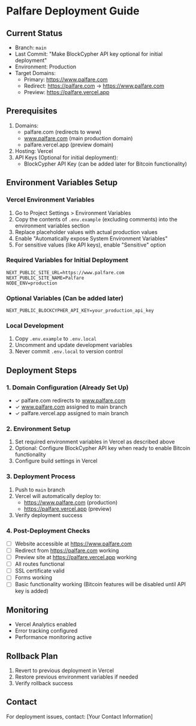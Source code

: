 # Palfare Deployment Guide

## Current Status
- Branch: `main`
- Last Commit: "Make BlockCypher API key optional for initial deployment"
- Environment: Production
- Target Domains:
  - Primary: https://www.palfare.com
  - Redirect: https://palfare.com → https://www.palfare.com
  - Preview: https://palfare.vercel.app

## Prerequisites
1. Domains:
   - palfare.com (redirects to www)
   - www.palfare.com (main production domain)
   - palfare.vercel.app (preview domain)
2. Hosting: Vercel
3. API Keys (Optional for initial deployment):
   - BlockCypher API Key (can be added later for Bitcoin functionality)

## Environment Variables Setup

### Vercel Environment Variables
1. Go to Project Settings > Environment Variables
2. Copy the contents of `.env.example` (excluding comments) into the environment variables section
3. Replace placeholder values with actual production values
4. Enable "Automatically expose System Environment Variables"
5. For sensitive values (like API keys), enable "Sensitive" option

### Required Variables for Initial Deployment
```env
NEXT_PUBLIC_SITE_URL=https://www.palfare.com
NEXT_PUBLIC_SITE_NAME=Palfare
NODE_ENV=production
```

### Optional Variables (Can be added later)
```env
NEXT_PUBLIC_BLOCKCYPHER_API_KEY=your_production_api_key
```

### Local Development
1. Copy `.env.example` to `.env.local`
2. Uncomment and update development variables
3. Never commit `.env.local` to version control

## Deployment Steps

### 1. Domain Configuration (Already Set Up)
- ✓ palfare.com redirects to www.palfare.com
- ✓ www.palfare.com assigned to main branch
- ✓ palfare.vercel.app assigned to main branch

### 2. Environment Setup
1. Set required environment variables in Vercel as described above
2. Optional: Configure BlockCypher API key when ready to enable Bitcoin functionality
3. Configure build settings in Vercel

### 3. Deployment Process
1. Push to `main` branch
2. Vercel will automatically deploy to:
   - https://www.palfare.com (production)
   - https://palfare.vercel.app (preview)
3. Verify deployment success

### 4. Post-Deployment Checks
- [ ] Website accessible at https://www.palfare.com
- [ ] Redirect from https://palfare.com working
- [ ] Preview site at https://palfare.vercel.app working
- [ ] All routes functional
- [ ] SSL certificate valid
- [ ] Forms working
- [ ] Basic functionality working (Bitcoin features will be disabled until API key is added)

## Monitoring
- Vercel Analytics enabled
- Error tracking configured
- Performance monitoring active

## Rollback Plan
1. Revert to previous deployment in Vercel
2. Restore previous environment variables if needed
3. Verify rollback success

## Contact
For deployment issues, contact: [Your Contact Information] 